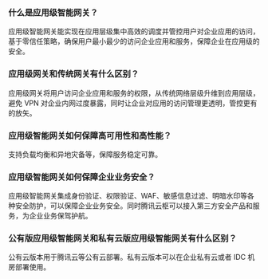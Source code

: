 ### 什么是应用级智能网关？
应用级智能网关能实现在应用层级集中高效的调度并管控用户对企业应用的访问，基于零信任策略，确保用户最小最少的访问企业应用和服务，保障企业在应用级的安全。
### 应用级网关和传统网关有什么区别？
应用级网关将用户访问企业应用和服务的权限，从传统网络层级升维到应用层级，避免 VPN 对企业内网过度暴露，同时让企业对应用的访问管理更透明，管控更有的放矢。
### 应用级智能网关如何保障高可用性和高性能？
支持负载均衡和异地灾备等，保障服务稳定可靠。
### 应用级智能网关如何保障企业业务安全？
应用级智能网关集成身份验证、权限验证、WAF、敏感信息过滤、明暗水印等各种安全防护，可以保障企业业务安全。同时腾讯云枢可以接入第三方安全产品和服务，为企业业务保驾护航。
### 公有版应用级智能网关和私有云版应用级智能网关有什么区别？
公有云版本用于腾讯云等公有云部署。私有云版本可以在企业私有云或者 IDC 机房部署使用。
